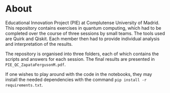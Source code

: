 # About
Educational Innovation Project (PIE) at Complutense University of Madrid. This repository contains exercises in quantum computing, which had to be completed over the course of three sessions by small teams. The tools used are Quirk and Qiskit. Each member then had to provide individual analysis and interpretation of the results.

The repository is organised into three folders, each of which contains the scripts and answers for each session. The final results are presented in `PIE_QC_ZapataFergusonM.pdf`.

If one wishes to play around with the code in the notebooks, they may install the needed dependencies with the command `pip install -r requirements.txt`.